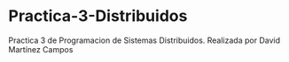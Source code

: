 # Practica-3-Distribuidos
Practica 3 de Programacion de Sistemas Distribuidos. Realizada por David Martínez Campos
